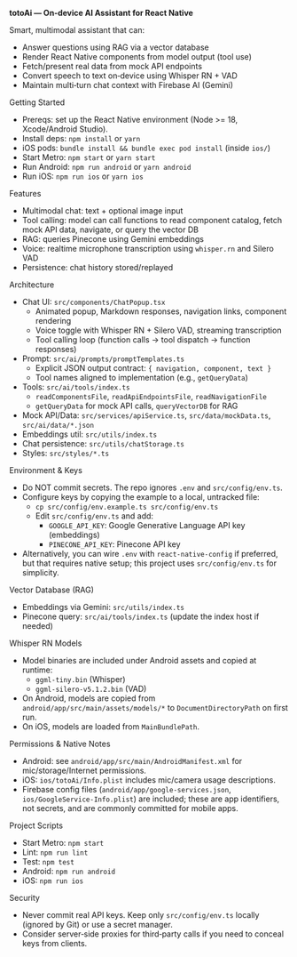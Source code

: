 **totoAi — On‑device AI Assistant for React Native**

Smart, multimodal assistant that can:

- Answer questions using RAG via a vector database
- Render React Native components from model output (tool use)
- Fetch/present real data from mock API endpoints
- Convert speech to text on‑device using Whisper RN + VAD
- Maintain multi‑turn chat context with Firebase AI (Gemini)

Getting Started

- Prereqs: set up the React Native environment (Node >= 18, Xcode/Android Studio).
- Install deps: `npm install` or `yarn`
- iOS pods: `bundle install && bundle exec pod install` (inside `ios/`)
- Start Metro: `npm start` or `yarn start`
- Run Android: `npm run android` or `yarn android`
- Run iOS: `npm run ios` or `yarn ios`

Features

- Multimodal chat: text + optional image input
- Tool calling: model can call functions to read component catalog, fetch mock API data, navigate, or query the vector DB
- RAG: queries Pinecone using Gemini embeddings
- Voice: realtime microphone transcription using `whisper.rn` and Silero VAD
- Persistence: chat history stored/replayed

Architecture

- Chat UI: `src/components/ChatPopup.tsx`
  - Animated popup, Markdown responses, navigation links, component rendering
  - Voice toggle with Whisper RN + Silero VAD, streaming transcription
  - Tool calling loop (function calls → tool dispatch → function responses)
- Prompt: `src/ai/prompts/promptTemplates.ts`
  - Explicit JSON output contract: `{ navigation, component, text }`
  - Tool names aligned to implementation (e.g., `getQueryData`)
- Tools: `src/ai/tools/index.ts`
  - `readComponentsFile`, `readApiEndpointsFile`, `readNavigationFile`
  - `getQueryData` for mock API calls, `queryVectorDB` for RAG
- Mock API/Data: `src/services/apiService.ts`, `src/data/mockData.ts`, `src/ai/data/*.json`
- Embeddings util: `src/utils/index.ts`
- Chat persistence: `src/utils/chatStorage.ts`
- Styles: `src/styles/*.ts`

Environment & Keys

- Do NOT commit secrets. The repo ignores `.env` and `src/config/env.ts`.
- Configure keys by copying the example to a local, untracked file:
  - `cp src/config/env.example.ts src/config/env.ts`
  - Edit `src/config/env.ts` and add:
    - `GOOGLE_API_KEY`: Google Generative Language API key (embeddings)
    - `PINECONE_API_KEY`: Pinecone API key
- Alternatively, you can wire `.env` with `react-native-config` if preferred, but that requires native setup; this project uses `src/config/env.ts` for simplicity.

Vector Database (RAG)

- Embeddings via Gemini: `src/utils/index.ts`
- Pinecone query: `src/ai/tools/index.ts` (update the index host if needed)

Whisper RN Models

- Model binaries are included under Android assets and copied at runtime:
  - `ggml-tiny.bin` (Whisper)
  - `ggml-silero-v5.1.2.bin` (VAD)
- On Android, models are copied from `android/app/src/main/assets/models/*` to `DocumentDirectoryPath` on first run.
- On iOS, models are loaded from `MainBundlePath`.

Permissions & Native Notes

- Android: see `android/app/src/main/AndroidManifest.xml` for mic/storage/Internet permissions.
- iOS: `ios/totoAi/Info.plist` includes mic/camera usage descriptions.
- Firebase config files (`android/app/google-services.json`, `ios/GoogleService-Info.plist`) are included; these are app identifiers, not secrets, and are commonly committed for mobile apps.

Project Scripts

- Start Metro: `npm start`
- Lint: `npm run lint`
- Test: `npm test`
- Android: `npm run android`
- iOS: `npm run ios`

Security

- Never commit real API keys. Keep only `src/config/env.ts` locally (ignored by Git) or use a secret manager.
- Consider server‑side proxies for third‑party calls if you need to conceal keys from clients.
